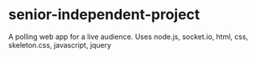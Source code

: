 # senior-independent-project
A polling web app for a live audience.
Uses node.js, socket.io, html, css, skeleton.css, javascript, jquery

